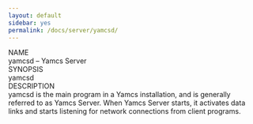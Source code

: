 ```yaml
---
layout: default
sidebar: yes
permalink: /docs/server/yamcsd/
---
```


<div class="man-title">NAME</div>
<div class="man-section">
    yamcsd &ndash; Yamcs Server
</div>

<div class="man-title">SYNOPSIS</div>
<div class="man-synopsis">
    yamcsd
</div>

<div class="man-title">DESCRIPTION</div>
<div class="man-section">
    yamcsd is the main program in a Yamcs installation, and is generally referred to as Yamcs Server. When Yamcs Server starts, it activates data links and starts listening for network connections from client programs.
</div>
